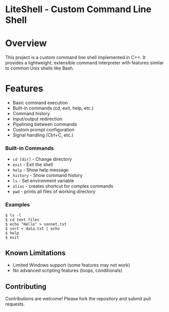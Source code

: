 # LiteShell - Custom Command Line Shell

# Overview
This project is a custom command line shell implemented in C++. It provides a lightweight, extensible command interpreter with features similar to common Unix shells like Bash.

# Features
- Basic command execution
- Built-in commands (cd, exit, help, etc.)
- Command history
- Input/output redirection
- Pipelining between commands
- Custom prompt configuration
- Signal handling (Ctrl+C, etc.)

### Built-in Commands
- `cd [dir]` - Change directory
- `exit` - Exit the shell
- `help` - Show help message
- `history` - Show command history
- `ls` - Set environment variable
- `alias` - creates shortcut for complex commands
- `pwd` - prints all files of working directory

### Examples
```
$ ls -l
$ cd text_files
$ echo "Hello" > sonnet.txt
$ sort < data.txt | echo
$ help
$ exit
```

## Known Limitations
- Limited Windows support (some features may not work)
- No advanced scripting features (loops, conditionals)

## Contributing
Contributions are welcome! Please fork the repository and submit pull requests.

